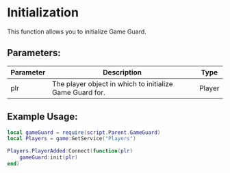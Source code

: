 # Initialization
This function allows you to initialize Game Guard.

## Parameters:

| Parameter | Description                                              | Type   |
|-----------|----------------------------------------------------------|--------|
| plr       | The player object in which to initialize Game Guard for. | Player |

## Example Usage:

```lua hl_lines="5" linenums="1"
local gameGuard = require(script.Parent.GameGuard)
local Players = game:GetService("Players")

Players.PlayerAdded:Connect(function(plr)
    gameGuard:init(plr)
end)
```